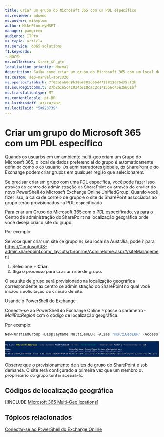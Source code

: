 ```yaml
---
title: Criar um grupo do Microsoft 365 com um PDL específico
ms.reviewer: adwood
ms.author: mikeplum
author: MikePlumleyMSFT
manager: pamgreen
audience: ITPro
ms.topic: article
ms.service: o365-solutions
f1.keywords:
- NOCSH
ms.collection: Strat_SP_gtc
localization_priority: Normal
description: Saiba como criar um grupo do Microsoft 365 com um local de dados preferencial especificado em um ambiente multi-geo.
ms.custom: seo-marvel-apr2020
ms.openlocfilehash: 7f02a5eb6d8b30e8381c65d4735812675d35af2b
ms.sourcegitcommit: 27b2b2e5c41934b918cac2c171556c45e36661bf
ms.translationtype: MT
ms.contentlocale: pt-BR
ms.lasthandoff: 03/19/2021
ms.locfileid: "50923739"
---
```

# <a name="create-a-microsoft-365-group-with-a-specific-pdl"></a>Criar um grupo do Microsoft 365 com um PDL específico

Quando os usuários em um ambiente multi-geo criam um Grupo do Microsoft 365, o local de dados preferencial do grupo é automaticamente definido como o do usuário. Os administradores globais, do SharePoint e do Exchange podem criar grupos em qualquer região que selecionarem. 

Se precisar criar um grupo com uma PDL específica, você pode fazer isso através do centro do administração do SharePoint ou através do cmdlet do novo PowerShell do Microsoft Exchange Online UnifiedGroup. Quando você fizer isso, a caixa de correio de grupo e o site do SharePoint associados ao grupo serão provisionados na PDL especificada.

Para criar um Grupo do Microsoft 365 com o PDL especificado, vá para o Centro de administração do SharePoint na localização geográfica onde você deseja criar o site do grupo.

Por exemplo:

Se você quer criar um site de grupo no seu local na Austrália, pode ir para https://ContosoAUS-admin.sharepoint.com/_layouts/15/online/AdminHome.aspx#/siteManagement

1. Selecione **+ Criar**.
2. Siga o processo para criar um site de grupo.

O seu site de grupo será provisionado na localização geográfica correspondente ao centro de administração do SharePoint no qual você iniciou a solicitação de criação de site. 

Usando o PowerShell do Exchange 

Conecte-se ao PowerShell do Exchange Online e passe o parâmetro *-MailBoxRegion* com o código de localização geográfica.

Por exemplo: 

```PowerShell
New-UnifiedGroup -DisplayName MultiGeoEUR -Alias "MultiGeoEUR" -AccessType Public -MailboxRegion EUR 
```

![O Cmdlet do PowerShell de captura de tela do novo UnifiedGroup com sintaxe](../media/multi-geo-new-group-with-pdl-powershell.png)

Observe que o provisionamento de sites de grupo do SharePoint é sob demanda. O site será configurado a primeira vez que um membro ou proprietário do grupo tentar acessá-lo.

## <a name="geo-location-codes"></a>Códigos de localização geográfica

[!INCLUDE [Microsoft 365 Multi-Geo locations](../includes/microsoft-365-multi-geo-locations.md)]

## <a name="related-topics"></a>Tópicos relacionados

[Conectar-se ao PowerShell do Exchange Online ](/powershell/exchange/connect-to-exchange-online-powershell)